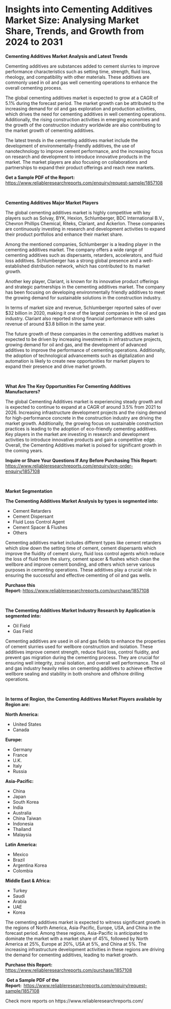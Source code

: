 <p><h1>Insights into Cementing Additives Market Size: Analysing Market Share, Trends, and Growth from 2024 to 2031</h1></p><p><strong>Cementing Additives Market Analysis and Latest Trends</strong></p>
<p><p>Cementing additives are substances added to cement slurries to improve performance characteristics such as setting time, strength, fluid loss, rheology, and compatibility with other materials. These additives are commonly used in oil and gas well cementing operations to enhance the overall cementing process.</p><p>The global cementing additives market is expected to grow at a CAGR of 5.1% during the forecast period. The market growth can be attributed to the increasing demand for oil and gas exploration and production activities, which drives the need for cementing additives in well cementing operations. Additionally, the rising construction activities in emerging economies and the growth of the construction industry worldwide are also contributing to the market growth of cementing additives.</p><p>The latest trends in the cementing additives market include the development of environmentally-friendly additives, the use of nanotechnology to improve cement performance, and the increasing focus on research and development to introduce innovative products in the market. The market players are also focusing on collaborations and partnerships to expand their product offerings and reach new markets.</p></p>
<p><strong>Get a Sample PDF of the Report:&nbsp;</strong> <a href="https://www.reliableresearchreports.com/enquiry/request-sample/1857108">https://www.reliableresearchreports.com/enquiry/request-sample/1857108</a></p>
<p>&nbsp;</p>
<p><strong>Cementing Additives Major Market Players</strong></p>
<p><p>The global cementing additives market is highly competitive with key players such as Solvay, BYK, Hexion, Schlumberger, BDC International B.V., Chevron Phillips Chemical, Riteks, Clariant, and Ackerlon. These companies are continuously investing in research and development activities to expand their product portfolios and enhance their market share.</p><p>Among the mentioned companies, Schlumberger is a leading player in the cementing additives market. The company offers a wide range of cementing additives such as dispersants, retarders, accelerators, and fluid loss additives. Schlumberger has a strong global presence and a well-established distribution network, which has contributed to its market growth.</p><p>Another key player, Clariant, is known for its innovative product offerings and strategic partnerships in the cementing additives market. The company has been focusing on developing environmentally friendly additives to meet the growing demand for sustainable solutions in the construction industry.</p><p>In terms of market size and revenue, Schlumberger reported sales of over $32 billion in 2020, making it one of the largest companies in the oil and gas industry. Clariant also reported strong financial performance with sales revenue of around $3.8 billion in the same year.</p><p>The future growth of these companies in the cementing additives market is expected to be driven by increasing investments in infrastructure projects, growing demand for oil and gas, and the development of advanced additives to improve the performance of cementing operations. Additionally, the adoption of technological advancements such as digitalization and automation is likely to create new opportunities for market players to expand their presence and drive market growth.</p></p>
<p>&nbsp;</p>
<p><strong>What Are The Key Opportunities For Cementing Additives Manufacturers?</strong></p>
<p><p>The global Cementing Additives market is experiencing steady growth and is expected to continue to expand at a CAGR of around 3.5% from 2021 to 2026. Increasing infrastructure development projects and the rising demand for high-performance concrete in the construction industry are driving the market growth. Additionally, the growing focus on sustainable construction practices is leading to the adoption of eco-friendly cementing additives. Key players in the market are investing in research and development activities to introduce innovative products and gain a competitive edge. Overall, the Cementing Additives market is poised for significant growth in the coming years.</p></p>
<p><strong>Inquire or Share Your Questions If Any Before Purchasing This Report:</strong> <a href="https://www.reliableresearchreports.com/enquiry/pre-order-enquiry/1857108">https://www.reliableresearchreports.com/enquiry/pre-order-enquiry/1857108</a></p>
<p>&nbsp;</p>
<p><strong>Market Segmentation</strong></p>
<p><strong>The Cementing Additives Market Analysis by types is segmented into:</strong></p>
<p><ul><li>Cement Retarders</li><li>Cement Dispersant</li><li>Fluid Loss Control Agent</li><li>Cement Spacer & Flushes</li><li>Others</li></ul></p>
<p><p>Cementing additives market includes different types like cement retarders which slow down the setting time of cement, cement dispersants which improve the fluidity of cement slurry, fluid loss control agents which reduce the loss of fluid from the slurry, cement spacer & flushes which clean the wellbore and improve cement bonding, and others which serve various purposes in cementing operations. These additives play a crucial role in ensuring the successful and effective cementing of oil and gas wells.</p></p>
<p><strong>Purchase this Report:&nbsp;</strong><a href="https://www.reliableresearchreports.com/purchase/1857108">https://www.reliableresearchreports.com/purchase/1857108</a></p>
<p>&nbsp;</p>
<p><strong>The Cementing Additives Market Industry Research by Application is segmented into:</strong></p>
<p><ul><li>Oil Field</li><li>Gas Field</li></ul></p>
<p><p>Cementing additives are used in oil and gas fields to enhance the properties of cement slurries used for wellbore construction and isolation. These additives improve cement strength, reduce fluid loss, control fluidity, and prevent gas migration during the cementing process. They are crucial for ensuring well integrity, zonal isolation, and overall well performance. The oil and gas industry heavily relies on cementing additives to achieve effective wellbore sealing and stability in both onshore and offshore drilling operations.</p></p>
<p>&nbsp;</p>
<p><strong>In terms of Region, the Cementing Additives Market Players available by Region are:</strong></p>
<p>
    <p> <strong> North America: </strong>
        <ul>
            <li>United States</li>
            <li>Canada</li>
        </ul>
        </p> 
    <p> <strong> Europe: </strong>
        <ul>
            <li>Germany</li>
            <li>France</li>
            <li>U.K.</li>
            <li>Italy</li>
            <li>Russia</li>
        </ul>
        </p> 
    <p> <strong> Asia-Pacific: </strong>
        <ul>
            <li>China</li>
            <li>Japan</li>
            <li>South Korea</li>
            <li>India</li>
            <li>Australia</li>
            <li>China Taiwan</li>
            <li>Indonesia</li>
            <li>Thailand</li>
            <li>Malaysia</li>
        </ul>
        </p> 
    <p> <strong> Latin America: </strong>
        <ul>
            <li>Mexico</li>
            <li>Brazil</li>
            <li>Argentina Korea</li>
            <li>Colombia</li>
        </ul>
        </p> 
    <p> <strong> Middle East & Africa: </strong>
        <ul>
            <li>Turkey</li>
            <li>Saudi</li>
            <li>Arabia</li>
            <li>UAE</li>
            <li>Korea</li>
        </ul>
    </p>
    </p>
<p><p>The cementing additives market is expected to witness significant growth in the regions of North America, Asia-Pacific, Europe, USA, and China in the forecast period. Among these regions, Asia-Pacific is anticipated to dominate the market with a market share of 45%, followed by North America at 25%, Europe at 20%, USA at 5%, and China at 5%. The increasing infrastructure development activities in these regions are driving the demand for cementing additives, leading to market growth.</p></p>
<p><strong>Purchase this Report: </strong><a href="https://www.reliableresearchreports.com/purchase/1857108">https://www.reliableresearchreports.com/purchase/1857108</a></p>
<p>&nbsp;<strong>Get a Sample PDF of the Report:&nbsp;&nbsp;</strong><a href="https://www.reliableresearchreports.com/enquiry/request-sample/1857108">https://www.reliableresearchreports.com/enquiry/request-sample/1857108</a></p>
<p><strong></strong></p>
<p>Check more reports on https://www.reliableresearchreports.com/</p>